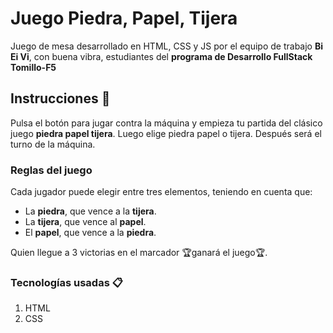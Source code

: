# Juego Piedra, Papel, Tijera

Juego de mesa desarrollado en HTML, CSS y JS por el equipo de trabajo **Bi Ei Vi**, con buena vibra, estudiantes del **programa de Desarrollo FullStack Tomillo-F5**

## Instrucciones 🚀

Pulsa el botón para jugar contra la máquina y empieza tu partida del clásico juego **piedra papel tijera**.
Luego elige piedra papel o tijera. Después será el turno de la máquina.

  ### Reglas del juego
  Cada jugador puede elegir entre tres elementos, teniendo en cuenta que:
  * La **piedra**, que vence a la **tijera**.
  * La **tijera**, que vence al **papel**.
  * El **papel**, que vence a la **piedra**.
  
Quien llegue a 3 victorias en el marcador 🏆ganará el juego🏆.

### Tecnologías usadas 📋

 1. HTML
 2. CSS